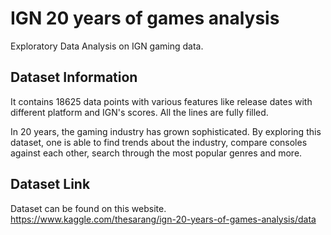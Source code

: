 # IGN 20 years of games analysis

Exploratory Data Analysis on IGN gaming data.

## Dataset Information
It contains 18625 data points with various features like release dates with different platform and IGN's scores. All the lines are fully filled.

In 20 years, the gaming industry has grown sophisticated. By exploring this dataset, one is able to find trends about the industry, compare consoles against each other, search through the most popular genres and more.

## Dataset Link
Dataset can be found on this website.
https://www.kaggle.com/thesarang/ign-20-years-of-games-analysis/data
